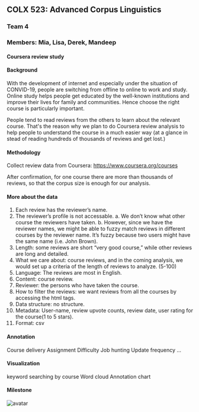 ## COLX 523: Advanced Corpus Linguistics
### Team 4
### Members: Mia, Lisa, Derek, Mandeep
#### Coursera review study

#### Background
With the development of internet and especially under the situation of CONVID-19, people are switching from offline to online to work and study. Online study helps people get educated by the well-known institutions and improve their lives for family and communities. Hence choose the right course is particularly important.

People tend to read reviews from the others to learn about the relevant course. That's the reason why we plan to do Coursera review analysis to help people to understand the course in a much easier way (at a glance in stead of reading hundreds of thousands of reviews and get lost.)

#### Methodology
Collect review data from Coursera: https://www.coursera.org/courses

After confirmation, for one course there are more than thousands of reviews, so that the corpus size is enough for our analysis.

#### More about the data

1. Each review has the reviewer’s name.
2. The reviewer’s profile is not accessable.
    a. We don’t know what other course the reviewers have taken.
    b. However, since we have the reviewer names, we might be able to fuzzy match reviews in different courses by the reviewer name. It’s fuzzy because two users might have the same name (i.e. John Brown).
3. Length: some reviews are short “very good course,” while other reviews are long and detailed. 
4. What we care about: course reviews, and in the coming analysis, we would set up a criteria of the length of reviews to analyze. (5-100)
5. Language: The reviews are most in English.
6. Content: course review.
7. Reviewer: the persons who have taken the course.
8. How to filter the reviews: we want reviews from all the courses by accessing the html tags.
9. Data structure: no structure.
10. Metadata: User-name, review upvote counts, review date, user rating for the course(1 to 5 stars).
11. Format: csv

#### Annotation

Course delivery
Assignment
Difficulty
Job hunting
Update frequency
...

#### Visualization
keyword searching by course
Word cloud
Annotation chart

#### Milestone

![avatar](C:/Users/Administrator.DESKTOP-6SMDI82/COLX_523_team4/Lisa/milestone.png)